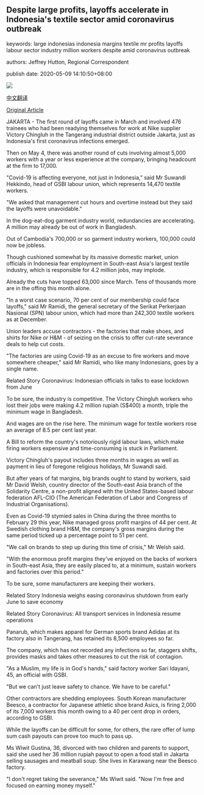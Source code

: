 ## Despite large profits, layoffs accelerate in Indonesia's textile sector amid coronavirus outbreak

keywords: large indonesias indonesia margins textile mr profits layoffs labour sector industry million workers despite amid coronavirus outbreak

authors: Jeffrey Hutton, Regional Correspondent

publish date: 2020-05-09 14:10:50+08:00

![](https://www.straitstimes.com/sites/default/files/styles/x_large/public/articles/2020/05/09/nz_employee_090561.jpg?itok=O5QciCVR)

[中文翻译](Despite%20large%20profits%2C%20layoffs%20accelerate%20in%20Indonesia%27s%20textile%20sector%20amid%20coronavirus%20outbreak_zh.md)

[Original Article](https://www.straitstimes.com/asia/se-asia/despite-large-profits-layoffs-accelerate-in-indonesias-textile-sector-amid-coronavirus)

JAKARTA - The first round of layoffs came in March and involved 476 trainees who had been readying themselves for work at Nike supplier Victory Chingluh in the Tangerang industrial district outside Jakarta, just as Indonesia's first coronavirus infections emerged.

Then on May 4, there was another round of cuts involving almost 5,000 workers with a year or less experience at the company, bringing headcount at the firm to 17,000.

"Covid-19 is affecting everyone, not just in Indonesia," said Mr Suwandi Hekkindo, head of GSBI labour union, which represents 14,470 textile workers.

"We asked that management cut hours and overtime instead but they said the layoffs were unavoidable."

In the dog-eat-dog garment industry world, redundancies are accelerating. A million may already be out of work in Bangladesh.

Out of Cambodia's 700,000 or so garment industry workers, 100,000 could now be jobless.

Though cushioned somewhat by its massive domestic market, union officials in Indonesia fear employment in South-east Asia's largest textile industry, which is responsible for 4.2 million jobs, may implode.

Already the cuts have topped 63,000 since March. Tens of thousands more are in the offing this month alone.

"In a worst case scenario, 70 per cent of our membership could face layoffs," said Mr Ramidi, the general secretary of the Serikat Perkerjaan Nasional (SPN) labour union, which had more than 242,300 textile workers as at December.

Union leaders accuse contractors - the factories that make shoes, and shirts for Nike or H&M - of seizing on the crisis to offer cut-rate severance deals to help cut costs.

"The factories are using Covid-19 as an excuse to fire workers and move somewhere cheaper," said Mr Ramidi, who like many Indonesians, goes by a single name.

Related Story Coronavirus: Indonesian officials in talks to ease lockdown from June

To be sure, the industry is competitive. The Victory Chingluh workers who lost their jobs were making 4.2 million rupiah (S$400) a month, triple the minimum wage in Bangladesh.

And wages are on the rise here. The minimum wage for textile workers rose an average of 8.5 per cent last year.

A Bill to reform the country's notoriously rigid labour laws, which make firing workers expensive and time-consuming is stuck in Parliament.

Victory Chingluh's payout includes three months in wages as well as payment in lieu of foregone religious holidays, Mr Suwandi said.

But after years of fat margins, big brands ought to stand by workers, said Mr David Welsh, country director of the South-east Asia branch of the Solidarity Centre, a non-profit aligned with the United States-based labour federation AFL-CIO (The American Federation of Labor and Congress of Industrial Organisations).

Even as Covid-19 stymied sales in China during the three months to February 29 this year, Nike managed gross profit margins of 44 per cent. At Swedish clothing brand H&M, the company's gross margins during the same period ticked up a percentage point to 51 per cent.

"We call on brands to step up during this time of crisis," Mr Welsh said.

"With the enormous profit margins they've enjoyed on the backs of workers in South-east Asia, they are easily placed to, at a minimum, sustain workers and factories over this period."

To be sure, some manufacturers are keeping their workers.

Related Story Indonesia weighs easing coronavirus shutdown from early June to save economy

Related Story Coronavirus: All transport services in Indonesia resume operations

Panarub, which makes apparel for German sports brand Adidas at its factory also in Tangerang, has retained its 8,500 employees so far.

The company, which has not recorded any infections so far, staggers shifts, provides masks and takes other measures to cut the risk of contagion.

"As a Muslim, my life is in God's hands," said factory worker Sari Idayani, 45, an official with GSBI.

"But we can't just leave safety to chance. We have to be careful."

Other contractors are shedding employees. South Korean manufacturer Beesco, a contractor for Japanese athletic shoe brand Asics, is firing 2,000 of its 7,000 workers this month owing to a 40 per cent drop in orders, according to GSBI.

While the layoffs can be difficult for some, for others, the rare offer of lump sum cash payouts can prove too much to pass up.

Ms Wiwit Gustina, 36, divorced with two children and parents to support, said she used her 36 million rupiah payout to open a food stall in Jakarta selling sausages and meatball soup. She lives in Karawang near the Beesco factory.

"I don't regret taking the severance," Ms Wiwit said. "Now I'm free and focused on earning money myself."